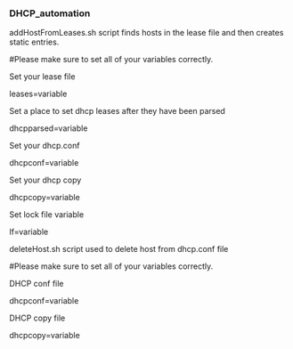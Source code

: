 ### DHCP_automation

addHostFromLeases.sh script finds hosts in the lease file and then creates static entries. 

<bold>#Please make sure to set all of your variables correctly.</bold> 

Set your lease file

leases=variable

Set a place to set dhcp leases after they have been parsed 

dhcpparsed=variable

Set your dhcp.conf

dhcpconf=variable

Set your dhcp copy

dhcpcopy=variable

Set lock file variable

lf=variable


deleteHost.sh script used to delete host from dhcp.conf file

#Please make sure to set all of your variables correctly.

DHCP conf file

dhcpconf=variable

DHCP copy file

dhcpcopy=variable

